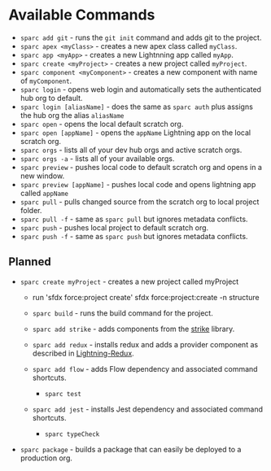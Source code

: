 # Available Commands

- `sparc add git` - runs the `git init` command and adds git to the project.
- `sparc apex <myClass>` - creates a new apex class called `myClass`.
- `sparc app <myApp>` - creates a new Lightnning app called `myApp`.
- `sparc create <myProject>` - creates a new project called `myProject`.
- `sparc component <myComponent>` - creates a new component with name of `myComponent`.
- `sparc login` - opens web login and automatically sets the authenticated hub org to default.
- `sparc login [aliasName]` - does the same as `sparc auth` plus assigns the hub org the alias `aliasName`
- `sparc open` - opens the local default scratch org.
- `sparc open [appName]` - opens the `appName` Lightning app on the local scratch org.
- `sparc orgs` - lists all of your dev hub orgs and active scratch orgs.
- `sparc orgs -a` - lists all of your available orgs.
- `sparc preview` - pushes local code to default scratch org and opens in a new window.
- `sparc preview [appName]` - pushes local code and opens lightning app called `appName`
- `sparc pull` - pulls changed source from the scratch org to local project folder.
- `sparc pull -f` - same as `sparc pull` but ignores metadata conflicts.
- `sparc push` - pushes local project to default scratch org.
- `sparc push -f` - same as `sparc push` but ignores metadata conflicts.

## Planned

- `sparc create myProject` - creates a new project called myProject

    - run 'sfdx force:project create'
        sfdx force:project:create -n structure


    - `sparc build` - runs the build command for the project.
    - `sparc add strike` - adds components from the [strike](http://www.lightningstrike.io/) library.
    - `sparc add redux` - installs redux and adds a provider component as described in [Lightning-Redux](https://github.com/madmax983/lightning-redux).
    - `sparc add flow` - adds Flow dependency and associated command shortcuts.
        - `sparc test`
    - `sparc add jest` - installs Jest dependency and associated command shortcuts.
        - `sparc typeCheck`

- `sparc package` - builds a package that can easily be deployed to a production org.
